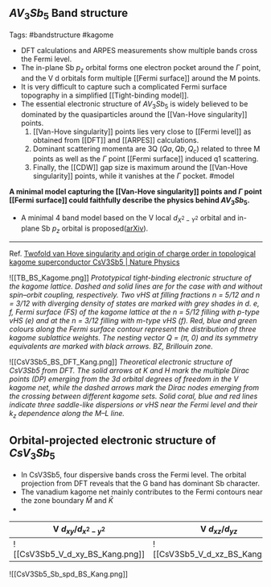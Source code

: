 ## $AV_3Sb_5$ Band structure
Tags: #bandstructure #kagome 


- DFT calculations and ARPES measurements show multiple bands cross the Fermi level. 
-  The in-plane Sb $p_z$ orbital forms one electron pocket around the $\Gamma$ point, and the V d orbitals form multiple [[Fermi surface]] around the M points.
- It is very difficult to capture such a complicated Fermi surface topography in a simplified [[Tight-binding model]]. 
- The essential electronic structure of $AV_3Sb_5$ is widely believed to be dominated by the quasiparticles around the [[Van-Hove singularity]] points. 
	1. [[Van-Hove singularity]] points lies very close to [[Fermi level]] as obtained from [[DFT]] and [[ARPES]] calculations.
	2. Dominant scattering momenta are 3Q ($Qa, Qb,Q_c$) related to three M points as well as the $\Gamma$ point [[Fermi surface]] induced q1 scattering.
	3. Finally, the [[CDW]] gap size is maximum around the [[Van-Hove singularity]] points, while it vanishes at the $\Gamma$ pocket. 
#model

**A minimal model capturing the [[Van-Hove singularity]] points and $\Gamma$ point [[Fermi surface]] could faithfully describe the physics behind $AV_3Sb_5$.**

-  A minimal 4 band model based on the V local $d_{X^2−Y^2}$ orbital and in-plane Sb $p_z$ orbital is proposed([arXiv](https://arxiv.org/abs/2108.04703)).
---
Ref. [Twofold van Hove singularity and origin of charge order in topological kagome superconductor CsV3Sb5 | Nature Physics](https://www.nature.com/articles/s41567-021-01451-5)

![[TB_BS_Kagome.png]]
*Prototypical tight-binding electronic structure of the kagome lattice. Dashed and solid lines are for the case with and without spin–orbit coupling, respectively. Two vHS at filling fractions n = 5/12 and n = 3/12 with diverging density of states are marked with grey shades in d. e, f, Fermi surface (FS) of the kagome lattice at the n = 5/12 filling with p-type vHS (e) and at the n = 3/12 filling with m-type vHS (f). Red, blue and green colours along the Fermi surface contour represent the distribution of three kagome sublattice weights. The nesting vector Q = (π, 0) and its symmetry equivalents are marked with black arrows. BZ, Brillouin zone.*


![[CsV3Sb5_BS_DFT_Kang.png]]
*Theoretical electronic structure of CsV3Sb5 from DFT. The solid arrows at K and H mark the multiple Dirac points (DP) emerging from the 3d orbital degrees of freedom in the V kagome net, while the dashed arrows mark the Dirac nodes emerging from the crossing between different kagome sets. Solid coral, blue and red lines indicate three saddle-like dispersions or vHS near the Fermi level and their $k_z$ dependence along the M–L line.*

## Orbital-projected electronic structure of $CsV_3Sb_5$

- In CsV3Sb5, four dispersive bands cross the Fermi level. The orbital projection from DFT reveals that the G band has dominant Sb character.
- The vanadium kagome net mainly contributes to the Fermi contours near the zone boundary $\bar{M}$ and $\bar{K}$
- 

| V $d_{xy}/d_{x^2-y^2}$          | V $d_{xz}/d_{yz}$               | V $d_{z^2}$ |
| ------------------------------- | ------------------------------- | ----------- |
| ![[CsV3Sb5_V_d_xy_BS_Kang.png]] | ![[CsV3Sb5_V_d_xz_BS_Kang.png]] | ![[CsV3Sb5_V_d_zsq_BS_Kang.png]]            |

![[CsV3Sb5_Sb_spd_BS_Kang.png]]

